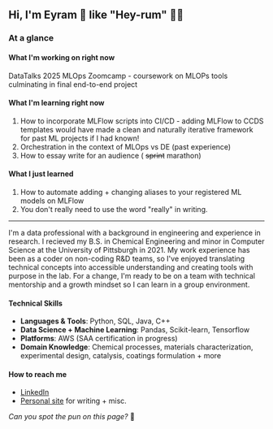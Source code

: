 ## Hi, I'm Eyram 👋 like "Hey-rum" 👋👋

<!--
**eyramandcode/eyramandcode** is a ✨ _special_ ✨ repository because its `README.md` (this file) appears on your GitHub profile.

Here are some ideas to get you started:

- 🔭 I’m currently working on ...
- 🌱 I’m currently learning ...
- 👯 I’m looking to collaborate on ...
- 🤔 I’m looking for help with ...
- 💬 Ask me about ...
- 📫 How to reach me: ...
- 😄 Pronouns: ...
- ⚡ Fun fact: ...
-->

### At a glance
#### What I'm working on right now
DataTalks 2025 MLOps Zoomcamp - coursework on MLOPs tools culminating in final end-to-end project

#### What I'm learning right now
1) How to incorporate MLFlow scripts into CI/CD - adding MLFlow to CCDS templates would have made a clean and naturally iterative framework for past ML projects if I had known!
2) Orchestration in the context of MLOps vs DE (past experience)
3) How to essay write for an audience ( ~~sprint~~ marathon)

#### What I just learned
1) How to automate adding + changing aliases to your registered ML models on MLFlow
2) You don't really need to use the word "really" in writing.

---

I'm a data professional with a background in engineering and experience in research. I recieved my B.S. in Chemical Engineering and minor in Computer Science at the University of Pittsburgh in 2021. My work experience has been as a coder on non-coding R&D teams, so I've enjoyed translating technical concepts into accessible understanding and creating tools with purpose in the lab. For a change, I'm ready to be on a team with technical mentorship and a growth mindset so I can learn in a group environment.

#### Technical Skills
- **Languages & Tools**: Python, SQL, Java, C++
- **Data Science + Machine Learning**: Pandas, Scikit-learn, Tensorflow
- **Platforms**: AWS (SAA certification in progress)
- **Domain Knowledge**: Chemical processes, materials characterization, experimental design, catalysis, coatings formulation + more

#### How to reach me
- [LinkedIn](https://www.linkedin.com/in/eakabua/)
- [Personal site](eyram.me) for writing + misc.

*Can you spot the pun on this page?* 👀
